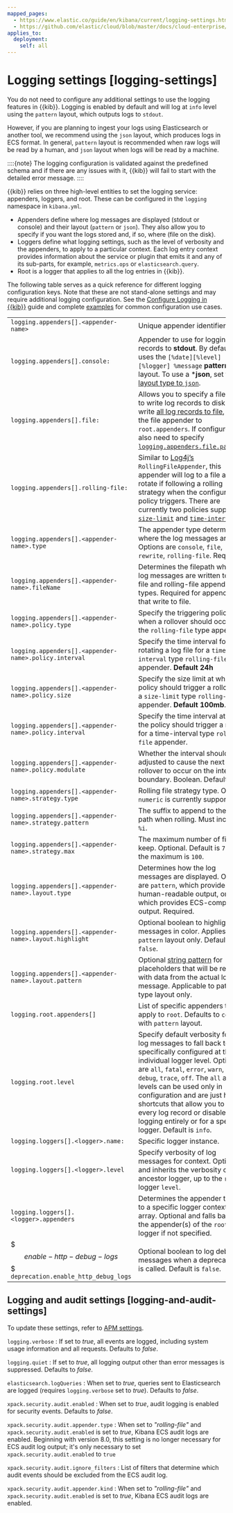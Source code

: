```yaml
---
mapped_pages:
  - https://www.elastic.co/guide/en/kibana/current/logging-settings.html
  - https://github.com/elastic/cloud/blob/master/docs/cloud-enterprise/ce-kibana-logging-settings.asciidoc
applies_to:
  deployment:
    self: all
---
```


# Logging settings [logging-settings]

You do not need to configure any additional settings to use the logging features in {{kib}}. Logging is enabled by default and will log at `info` level using the `pattern` layout, which outputs logs to `stdout`.

However, if you are planning to ingest your logs using Elasticsearch or another tool, we recommend using the `json` layout, which produces logs in ECS format. In general, `pattern` layout is recommended when raw logs will be read by a human, and `json` layout when logs will be read by a machine.

::::{note}
The logging configuration is validated against the predefined schema and if there are any issues with it, {{kib}} will fail to start with the detailed error message.
::::


{{kib}} relies on three high-level entities to set the logging service: appenders, loggers, and root. These can be configured in the `logging` namespace in `kibana.yml`.

* Appenders define where log messages are displayed (stdout or console) and their layout (`pattern` or `json`). They also allow you to specify if you want the logs stored and, if so, where (file on the disk).
* Loggers define what logging settings, such as the level of verbosity and the appenders, to apply to a particular context. Each log entry context provides information about the service or plugin that emits it and any of its sub-parts, for example, `metrics.ops` or `elasticsearch.query`.
* Root is a logger that applies to all the log entries in {{kib}}.

The following table serves as a quick reference for different logging configuration keys. Note that these are not stand-alone settings and may require additional logging configuration. See the [Configure Logging in {{kib}}](docs-content://deploy-manage/monitor/logging-configuration/kibana-logging.md) guide and complete [examples](docs-content://deploy-manage/monitor/logging-configuration/kibana-log-settings-examples.md) for common configuration use cases.

|     |     |
| --- | --- |
| `logging.appenders[].<appender-name>` | Unique appender identifier. |
| `logging.appenders[].console:` | Appender to use for logging records to **stdout**. By default, uses the `[%date][%level][%logger] %message` **pattern*** layout. To use a ***json**, set the [layout type to `json`](docs-content://deploy-manage/monitor/logging-configuration/kibana-log-settings-examples.md#log-in-json-ecs-example). |
| `logging.appenders[].file:` | Allows you to specify a fileName to write log records to disk. To write [all log records to file](docs-content://deploy-manage/monitor/logging-configuration/kibana-log-settings-examples.md#log-to-file-example), add the file appender to `root.appenders`. If configured, you also need to specify [`logging.appenders.file.pathName`](docs-content://deploy-manage/monitor/logging-configuration/kibana-log-settings-examples.md#log-to-file-example). |
| `logging.appenders[].rolling-file:` | Similar to [Log4j’s](https://logging.apache.org/log4j/2.x/) `RollingFileAppender`, this appender will log to a file and rotate if following a rolling strategy when the configured policy triggers. There are currently two policies supported: [`size-limit`](docs-content://deploy-manage/monitor/logging-configuration/kibana-logging.md#size-limit-triggering-policy) and [`time-interval`](docs-content://deploy-manage/monitor/logging-configuration/kibana-logging.md#time-interval-triggering-policy). |
| `logging.appenders[].<appender-name>.type` | The appender type determines where the log messages are sent. Options are `console`, `file`, `rewrite`, `rolling-file`. Required. |
| `logging.appenders[].<appender-name>.fileName` | Determines the filepath where the log messages are written to for file and rolling-file appender types. Required for appenders that write to file. |
| `logging.appenders[].<appender-name>.policy.type` | Specify the triggering policy for when a rollover should occur for the `rolling-file` type appender. |
| `logging.appenders[].<appender-name>.policy.interval` | Specify the time interval for rotating a log file for a `time-interval` type `rolling-file` appender. **Default 24h** |
| `logging.appenders[].<appender-name>.policy.size` | Specify the size limit at which the policy should trigger a rollover for a `size-limit` type `rolling-file` appender. **Default 100mb**. |
| `logging.appenders[].<appender-name>.policy.interval` | Specify the time interval at which the policy should trigger a rollover for a time-interval type `rolling-file` appender. |
| `logging.appenders[].<appender-name>.policy.modulate` | Whether the interval should be adjusted to cause the next rollover to occur on the interval boundary. Boolean. Default `true`. |
| `logging.appenders[].<appender-name>.strategy.type` | Rolling file strategy type. Only `numeric` is currently supported. |
| `logging.appenders[].<appender-name>.strategy.pattern` | The suffix to append to the file path when rolling. Must include `%i`. |
| `logging.appenders[].<appender-name>.strategy.max` | The maximum number of files to keep. Optional. Default is `7` and the maximum is `100`. |
| `logging.appenders[].<appender-name>.layout.type` | Determines how the log messages are displayed. Options are `pattern`, which provides human-readable output, or `json`, which provides ECS-compliant output. Required. |
| `logging.appenders[].<appender-name>.layout.highlight` | Optional boolean to highlight log messages in color. Applies to `pattern` layout only. Default is `false`. |
| `logging.appenders[].<appender-name>.layout.pattern` | Optional [string pattern](docs-content://deploy-manage/monitor/logging-configuration/kibana-logging.md#pattern-layout) for placeholders that will be replaced with data from the actual log message. Applicable to pattern type layout only. |
| `logging.root.appenders[]` | List of specific appenders to apply to `root`. Defaults to `console` with `pattern` layout. |
| `logging.root.level` | Specify default verbosity for all log messages to fall back to if not specifically configured at the individual logger level. Options are `all`, `fatal`, `error`, `warn`, `info`, `debug`, `trace`, `off`. The `all` and `off` levels can be used only in configuration and are just handy shortcuts that allow you to log every log record or disable logging entirely or for a specific logger. Default is `info`. |
| `logging.loggers[].<logger>.name:` | Specific logger instance. |
| `logging.loggers[].<logger>.level` | Specify verbosity of log messages for <logger> context. Optional and inherits the verbosity of any ancestor logger, up to the `root` logger `level`. |
| `logging.loggers[].<logger>.appenders` | Determines the appender to apply to a specific logger context as an array. Optional and falls back to the appender(s) of the `root` logger if not specified. |
| $$$enable-http-debug-logs$$$ `deprecation.enable_http_debug_logs` | Optional boolean to log debug messages when a deprecated API is called. Default is `false`. |

## Logging and audit settings [logging-and-audit-settings]

To update these settings, refer to [APM settings](/reference/configuration-reference/apm-settings.md).


`logging.verbose`
:   If set to _true_, all events are logged, including system usage information and all requests. Defaults to _false_.

`logging.quiet`
:   If set to _true_, all logging output other than error messages is suppressed. Defaults to _false_.

`elasticsearch.logQueries`
:   When set to _true_, queries sent to Elasticsearch are logged (requires `logging.verbose` set to _true_). Defaults to _false_.

`xpack.security.audit.enabled`
:   When set to _true_, audit logging is enabled for security events. Defaults to _false_.

`xpack.security.audit.appender.type`
:   When set to _"rolling-file"_ and `xpack.security.audit.enabled` is set to _true_, Kibana ECS audit logs are enabled.
Beginning with version 8.0, this setting is no longer necessary for ECS audit log output; it's only necessary to set `xpack.security.audit.enabled` to `true`

`xpack.security.audit.ignore_filters`
:   List of filters that determine which audit events should be excluded from the ECS audit log.

`xpack.security.audit.appender.kind`
:   When set to _"rolling-file"_ and `xpack.security.audit.enabled` is set to _true_, Kibana ECS audit logs are enabled.